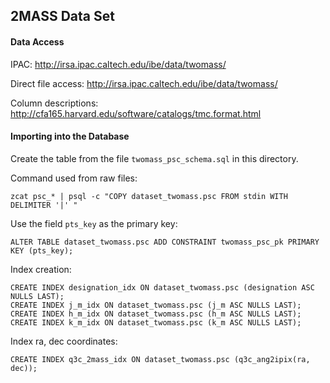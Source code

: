 ## 2MASS Data Set

#### Data Access

IPAC: <http://irsa.ipac.caltech.edu/ibe/data/twomass/>  

Direct file access: <http://irsa.ipac.caltech.edu/ibe/data/twomass/>

Column descriptions: <http://cfa165.harvard.edu/software/catalogs/tmc.format.html>

#### Importing into the Database

Create the table from the file `twomass_psc_schema.sql` in this directory.

Command used from raw files:  

    zcat psc_* | psql -c "COPY dataset_twomass.psc FROM stdin WITH DELIMITER '|' "

Use the field `pts_key` as the primary key:

    ALTER TABLE dataset_twomass.psc ADD CONSTRAINT twomass_psc_pk PRIMARY KEY (pts_key);   

Index creation:  

	CREATE INDEX designation_idx ON dataset_twomass.psc (designation ASC NULLS LAST);
	CREATE INDEX j_m_idx ON dataset_twomass.psc (j_m ASC NULLS LAST);
	CREATE INDEX h_m_idx ON dataset_twomass.psc (h_m ASC NULLS LAST);
	CREATE INDEX k_m_idx ON dataset_twomass.psc (k_m ASC NULLS LAST);

Index ra, dec coordinates:

    CREATE INDEX q3c_2mass_idx ON dataset_twomass.psc (q3c_ang2ipix(ra, dec));

